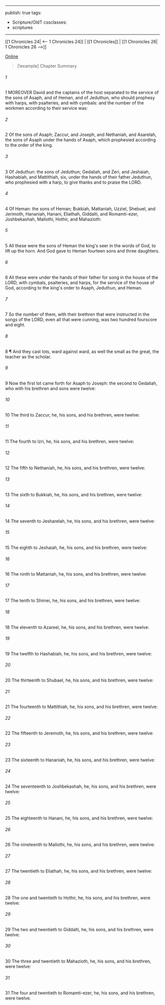

---
publish: true
tags:
  - Scripture/OldT
cssclasses:
  - scriptures
---
[[1 Chronicles 24| <-- 1 Chronicles 24]] | [[1 Chronicles]] | [[1 Chronicles 26| 1 Chronicles 26 -->]]

[Online](https://churchofjesuschrist.org/study/scriptures/ot/1-chr/25?lang=eng)

>[!example] Chapter Summary
>
###### 1
1 MOREOVER David and the captains of the host separated to the service of the sons of Asaph, and of Heman, and of Jeduthun, who should prophesy with harps, with psalteries, and with cymbals: and the number of the workmen according to their service was:
###### 2
2 Of the sons of Asaph; Zaccur, and Joseph, and Nethaniah, and Asarelah, the sons of Asaph under the hands of Asaph, which prophesied according to the order of the king.
###### 3
3 Of Jeduthun: the sons of Jeduthun; Gedaliah, and Zeri, and Jeshaiah, Hashabiah, and Mattithiah, six, under the hands of their father Jeduthun, who prophesied with a harp, to give thanks and to praise the LORD.
###### 4
4 Of Heman: the sons of Heman; Bukkiah, Mattaniah, Uzziel, Shebuel, and Jerimoth, Hananiah, Hanani, Eliathah, Giddalti, and Romamti-ezer, Joshbekashah, Mallothi, Hothir, and Mahazioth:
###### 5
5 All these were the sons of Heman the king's seer in the words of God, to lift up the horn.  And God gave to Heman fourteen sons and three daughters.
###### 6
6 All these were under the hands of their father for song in the house of the LORD, with cymbals, psalteries, and harps, for the service of the house of God, according to the king's order to Asaph, Jeduthun, and Heman.
###### 7
7 So the number of them, with their brethren that were instructed in the songs of the LORD, even all that were cunning, was two hundred fourscore and eight.
###### 8
8 ¶ And they cast lots, ward against ward, as well the small as the great, the teacher as the scholar.
###### 9
9 Now the first lot came forth for Asaph to Joseph: the second to Gedaliah, who with his brethren and sons were twelve:
###### 10
10 The third to Zaccur, he, his sons, and his brethren, were twelve:
###### 11
11 The fourth to Izri, he, his sons, and his brethren, were twelve:
###### 12
12 The fifth to Nethaniah, he, his sons, and his brethren, were twelve:
###### 13
13 The sixth to Bukkiah, he, his sons, and his brethren, were twelve:
###### 14
14 The seventh to Jesharelah, he, his sons, and his brethren, were twelve:
###### 15
15 The eighth to Jeshaiah, he, his sons, and his brethren, were twelve:
###### 16
16 The ninth to Mattaniah, he, his sons, and his brethren, were twelve:
###### 17
17 The tenth to Shimei, he, his sons, and his brethren, were twelve:
###### 18
18 The eleventh to Azareel, he, his sons, and his brethren, were twelve:
###### 19
19 The twelfth to Hashabiah, he, his sons, and his brethren, were twelve:
###### 20
20 The thirteenth to Shubael, he, his sons, and his brethren, were twelve:
###### 21
21 The fourteenth to Mattithiah, he, his sons, and his brethren, were twelve:
###### 22
22 The fifteenth to Jeremoth, he, his sons, and his brethren, were twelve:
###### 23
23 The sixteenth to Hananiah, he, his sons, and his brethren, were twelve:
###### 24
24 The seventeenth to Joshbekashah, he, his sons, and his brethren, were twelve:
###### 25
25 The eighteenth to Hanani, he, his sons, and his brethren, were twelve:
###### 26
26 The nineteenth to Mallothi, he, his sons, and his brethren, were twelve:
###### 27
27 The twentieth to Eliathah, he, his sons, and his brethren, were twelve:
###### 28
28 The one and twentieth to Hothir, he, his sons, and his brethren, were twelve:
###### 29
29 The two and twentieth to Giddalti, he, his sons, and his brethren, were twelve:
###### 30
30 The three and twentieth to Mahazioth, he, his sons, and his brethren, were twelve:
###### 31
31 The four and twentieth to Romamti-ezer, he, his sons, and his brethren, were twelve.



